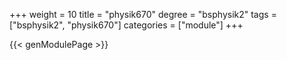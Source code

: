 +++
weight = 10
title = "physik670"
degree = "bsphysik2"
tags = ["bsphysik2", "physik670"]
categories = ["module"]
+++

{{< genModulePage >}}
